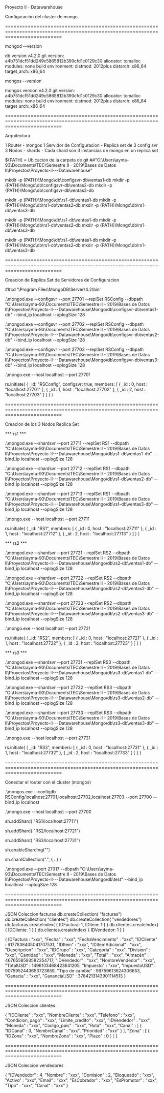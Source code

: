 Proyecto II - Datawarehouse

Configuración del cluster de mongo.

================================================================================================================================

mongod --version

db version v4.2.0
git version: a4b751dcf51dd249c5865812b390cfd1c0129c30
allocator: tcmalloc
modules: none
build environment:
    distmod: 2012plus
    distarch: x86_64
    target_arch: x86_64

mongos --version

mongos version v4.2.0
git version: a4b751dcf51dd249c5865812b390cfd1c0129c30
allocator: tcmalloc
modules: none
build environment:
    distmod: 2012plus
    distarch: x86_64
    target_arch: x86_64

================================================================================================================================    

Arquitectura

1 Router - mongos
1 Servidor de Configuracion - Replica set de 3 config svr
3 Nodos - shards
    - Cada shard son 3 instancias de mongo en un replica set
    

${PATH} = Ubicacion de la carpeta de git 
##"C:\Users\ayma-93\Documents\TEC\Semestre II - 2019\Bases de Datos II\Proyectos\Proyecto-II---Datawarehouse"

mkdir -p {PATH}\Mongo\db\configsvr-db\ventas1-db
mkdir -p {PATH}\Mongo\db\configsvr-db\ventas2-db
mkdir -p {PATH}\Mongo\db\configsvr-db\ventas3-db

mkdir -p {PATH}\Mongo\db\rs1-db\ventas1-db
mkdir -p {PATH}\Mongo\db\rs1-db\ventas2-db
mkdir -p {PATH}\Mongo\db\rs1-db\ventas3-db

mkdir -p {PATH}\Mongo\db\rs1-db\ventas1-db
mkdir -p {PATH}\Mongo\db\rs1-db\ventas2-db
mkdir -p {PATH}\Mongo\db\rs1-db\ventas3-db

mkdir -p {PATH}\Mongo\db\rs1-db\ventas1-db
mkdir -p {PATH}\Mongo\db\rs1-db\ventas2-db
mkdir -p {PATH}\Mongo\db\rs1-db\ventas3-db

================================================================================================================================

Creacion de Replica Set de Servidores de Configuracion

##cd '\Program Files\MongoDB\Server\4.2\bin\'
    
.\mongod.exe --configsvr --port 27701 --replSet RSConfig --dbpath "C:\Users\ayma-93\Documents\TEC\Semestre II - 2019\Bases de Datos II\Proyectos\Proyecto-II---Datawarehouse\Mongo\db\configsvr-db\ventas1-db" --bind_ip localhost --oplogSize 128

.\mongod.exe --configsvr --port 27702 --replSet RSConfig --dbpath "C:\Users\ayma-93\Documents\TEC\Semestre II - 2019\Bases de Datos II\Proyectos\Proyecto-II---Datawarehouse\Mongo\db\configsvr-db\ventas2-db" --bind_ip localhost --oplogSize 128

.\mongod.exe --configsvr --port 27703 --replSet RSConfig --dbpath "C:\Users\ayma-93\Documents\TEC\Semestre II - 2019\Bases de Datos II\Proyectos\Proyecto-II---Datawarehouse\Mongo\db\configsvr-db\ventas3-db" --bind_ip localhost --oplogSize 128

.\mongo.exe --host localhost --port 27701
    
rs.initiate(
  {
    _id: "RSConfig",
    configsvr: true,
    members: [
      { _id : 0, host : "localhost:27701" },
      { _id : 1, host : "localhost:27702" },
      { _id : 2, host : "localhost:27703" }
    ]
  }
)

================================================================================================================================

Creacion de los 3 Nodos Replica Set

*** rs1 ***

.\mongod.exe --shardsvr --port 27711 --replSet RS1 --dbpath "C:\Users\ayma-93\Documents\TEC\Semestre II - 2019\Bases de Datos II\Proyectos\Proyecto-II---Datawarehouse\Mongo\db\rs1-db\ventas1-db" --bind_ip localhost --oplogSize 128

.\mongod.exe --shardsvr --port 27712 --replSet RS1 --dbpath "C:\Users\ayma-93\Documents\TEC\Semestre II - 2019\Bases de Datos II\Proyectos\Proyecto-II---Datawarehouse\Mongo\db\rs1-db\ventas2-db" --bind_ip localhost --oplogSize 128

.\mongod.exe --shardsvr --port 27713 --replSet RS1 --dbpath "C:\Users\ayma-93\Documents\TEC\Semestre II - 2019\Bases de Datos II\Proyectos\Proyecto-II---Datawarehouse\Mongo\db\rs1-db\ventas3-db" --bind_ip localhost --oplogSize 128

.\mongo.exe --host localhost --port 27711
    
rs.initiate(
  {
    _id: "RS1",
    members: [
      { _id : 0, host : "localhost:27711" },
      { _id : 1, host : "localhost:27712" },
      { _id : 2, host : "localhost:27713" }
    ]
  }
)

*** rs2 ***

.\mongod.exe --shardsvr --port 27721 --replSet RS2 --dbpath "C:\Users\ayma-93\Documents\TEC\Semestre II - 2019\Bases de Datos II\Proyectos\Proyecto-II---Datawarehouse\Mongo\db\rs2-db\ventas1-db" --bind_ip localhost --oplogSize 128

.\mongod.exe --shardsvr --port 27722 --replSet RS2 --dbpath "C:\Users\ayma-93\Documents\TEC\Semestre II - 2019\Bases de Datos II\Proyectos\Proyecto-II---Datawarehouse\Mongo\db\rs2-db\ventas2-db" --bind_ip localhost --oplogSize 128

.\mongod.exe --shardsvr --port 27723 --replSet RS2 --dbpath "C:\Users\ayma-93\Documents\TEC\Semestre II - 2019\Bases de Datos II\Proyectos\Proyecto-II---Datawarehouse\Mongo\db\rs2-db\ventas3-db" --bind_ip localhost --oplogSize 128

.\mongo.exe --host localhost --port 27721
    
rs.initiate(
  {
    _id: "RS2",
    members: [
      { _id : 0, host : "localhost:27721" },
      { _id : 1, host : "localhost:27722" },
      { _id : 2, host : "localhost:27723" }
    ]
  }
)

*** rs3 ***

.\mongod.exe --shardsvr --port 27731 --replSet RS3 --dbpath "C:\Users\ayma-93\Documents\TEC\Semestre II - 2019\Bases de Datos II\Proyectos\Proyecto-II---Datawarehouse\Mongo\db\rs3-db\ventas1-db" --bind_ip localhost --oplogSize 128

.\mongod.exe --shardsvr --port 27732 --replSet RS3 --dbpath "C:\Users\ayma-93\Documents\TEC\Semestre II - 2019\Bases de Datos II\Proyectos\Proyecto-II---Datawarehouse\Mongo\db\rs3-db\ventas2-db" --bind_ip localhost --oplogSize 128

.\mongod.exe --shardsvr --port 27733 --replSet RS3 --dbpath "C:\Users\ayma-93\Documents\TEC\Semestre II - 2019\Bases de Datos II\Proyectos\Proyecto-II---Datawarehouse\Mongo\db\rs3-db\ventas3-db" --bind_ip localhost --oplogSize 128

.\mongo.exe --host localhost --port 27731
    
rs.initiate(
  {
    _id: "RS3",
    members: [
      { _id : 0, host : "localhost:27731" },
      { _id : 1, host : "localhost:27732" },
      { _id : 2, host : "localhost:27733" }
    ]
  }
)

================================================================================================================================

Conectar el router con el cluster (mongos)

.\mongos.exe --configdb RSConfig/localhost:27701,localhost:27702,localhost:27703 --port 27700 --bind_ip localhost

.\mongo.exe --host localhost --port 27700

sh.addShard( "RS1/localhost:27711")

sh.addShard( "RS2/localhost:27721")

sh.addShard( "RS3/localhost:27731")

sh.enableSharding("<database>")

sh.shardCollection("<database>.<collection>", { <key> : <direction> } )


.\mongod.exe  --port 27017 --dbpath "C:\Users\ayma-93\Documents\TEC\Semestre II - 2019\Bases de Datos II\Proyectos\Proyecto-II---Datawarehouse\Mongo\db\test" --bind_ip localhost --oplogSize 128


================================================================================================================================

JSON Coleccion facturas
db.createCollection( "facturas")
db.createCollection( "clientes")
db.createCollection( "vendedores")
db.facturas.createIndex( { IDFactura: 1, IDItem: 1 } )
db.clientes.createIndex( { IDCliente: 1 } )
db.clientes.createIndex( { IDVendedor: 1 } )

{
    IDFactura : "xxx",
    "Fecha" : "xxx",
    "FechaVencimiento" : "xxx",
    "IDCliente" : 6177838405041707531,
    "IDItem" : "xxx",
    "IDItemAdicional" : "xxx",
    "Descripcion" : "xxx",
    "IDGrupo" : "xxx",
    "Categoria" : "xxx",
    "Division" : "xxx",
    "Cantidad" : "xxx",
    "Moneda" : "xxx",
    "Total" : "xxx",
    "Almacén" : 4676559593582354717,
    "IDVendedor" : "xxx",
    "NombreVendedor" : "xxx",
    "TotalUSD" : 1496103468423641205,
    "Impuesto" : "xxx",
    "ImpuestoUSD" : 9075952443653723659,
    "Tipo de cambio" : 98759613624306653,
    "Ganacia" : "xxx",
    "GananciaUSD" : 3784213143901114513
}

================================================================================================================================

JSON Coleccion clientes

{
    "IDCliente" : "xxx",
    "NombreCliente" : "xxx",
    "Telefono" : "xxx",
    "Condicion_pago" : "xxx",
    "Limite_credito" : "xxx",
    "IDVendedor" : "xxx",
    "Moneda" : "xxx",
    "Codigo_pais" : "xxx",
    "Ruta" : "xxx",
    "Canal" : [
        {
            "IDCanal" : 0,
            "NombreCanal" : "xxx",
            "Prioridad" : "xxx"
        }
    ],
    "Zona" : [
        {
            "IDZona" : "xxx",
            "NombreZona" : "xxx",
            "Plazo" : 0
        }
    ]
}

================================================================================================================================

JSON Coleccion vendedores

{
    "IDVendedor" : 4,
    "Nombre" : "xxx",
    "Comision" : 2,
    "Bloqueado" : "xxx",
    "Activo" : "xxx",
    "Email" : "xxx",
    "EsCobrador" : "xxx",
    "EsPromotor" : "xxx",
    "Tipo" : "xxx",
    "Canal" : "xxx"
}


